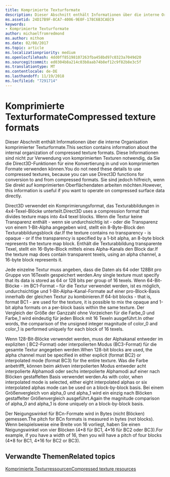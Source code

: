 ```yaml
---
title: Komprimierte Texturformate
description: Dieser Abschnitt enthält Informationen über die interne Organisation komprimierter Texturformate.
ms.assetid: 24D17B9F-8CA7-4006-9E0F-178C6B3CAEC9
keywords:
- Komprimierte Texturformate
author: michaelfromredmond
ms.author: mithom
ms.date: 02/08/2017
ms.topic: article
ms.localizationpriority: medium
ms.openlocfilehash: 4dd0ff85198107263fba458bd97c0323a7049d20
ms.sourcegitcommit: ed0304b8a214c03b8aab74b8ef12c9f82b8e3c5f
ms.translationtype: MT
ms.contentlocale: de-DE
ms.lasthandoff: 11/19/2018
ms.locfileid: "7291714"
---
```

# <a name="compressed-texture-formats"></a><span data-ttu-id="906be-104">Komprimierte Texturformate</span><span class="sxs-lookup"><span data-stu-id="906be-104">Compressed texture formats</span></span>


<span data-ttu-id="906be-105">Dieser Abschnitt enthält Informationen über die interne Organisation komprimierter Texturformate.</span><span class="sxs-lookup"><span data-stu-id="906be-105">This section contains information about the internal organization of compressed texture formats.</span></span> <span data-ttu-id="906be-106">Diese Informationen sind nicht zur Verwendung von komprimierten Texturen notwendig, da Sie die Direct3D-Funktionen für eine Konvertierung in und von komprimierten Formate verwenden können.</span><span class="sxs-lookup"><span data-stu-id="906be-106">You do not need these details to use compressed textures, because you can use Direct3D functions for conversion to and from compressed formats.</span></span> <span data-ttu-id="906be-107">Sie sind jedoch hilfreich, wenn Sie direkt auf komprimierten Oberflächendaten arbeiten möchten.</span><span class="sxs-lookup"><span data-stu-id="906be-107">However, this information is useful if you want to operate on compressed surface data directly.</span></span>

<span data-ttu-id="906be-108">Direct3D verwendet ein Komprimierungsformat, das Texturabbildungen in 4x4-Texel-Blöcke unterteilt.</span><span class="sxs-lookup"><span data-stu-id="906be-108">Direct3D uses a compression format that divides texture maps into 4x4 texel blocks.</span></span> <span data-ttu-id="906be-109">Wenn die Textur keine Transparenz enthält - wenn sie undurchsichtig ist - oder die Transparenz von einem 1-Bit-Alpha angegeben wird, stellt ein 8-Byte-Block den Texturabbildungsblock dar.</span><span class="sxs-lookup"><span data-stu-id="906be-109">If the texture contains no transparency - is opaque - or if the transparency is specified by a 1-bit alpha, an 8-byte block represents the texture map block.</span></span> <span data-ttu-id="906be-110">Enthält die Texturabbildung transparente Texel, stellt ein 16-Byte-Block mittels eines Alpha-Kanals den Block dar.</span><span class="sxs-lookup"><span data-stu-id="906be-110">If the texture map does contain transparent texels, using an alpha channel, a 16-byte block represents it.</span></span>

<span data-ttu-id="906be-111">Jede einzelne Textur muss angeben, dass die Daten als 64 oder 128Bit pro Gruppe von 16Texeln gespeichert werden.</span><span class="sxs-lookup"><span data-stu-id="906be-111">Any single texture must specify that its data is stored as 64 or 128 bits per group of 16 texels.</span></span> <span data-ttu-id="906be-112">Wenn 64-Bit-Blöcke - im BC1-Format – für die Textur verwendet werden, ist es möglich, undurchsichtige und 1-Bit-Alpha-Kanal-Formate auf einer pro-Block-Basis innerhalb der gleichen Textur zu kombinieren.</span><span class="sxs-lookup"><span data-stu-id="906be-112">If 64-bit blocks - that is, format BC1 - are used for the texture, it is possible to mix the opaque and 1-bit alpha formats on a per-block basis within the same texture.</span></span> <span data-ttu-id="906be-113">Der Vergleich der Größe der Ganzzahl ohne Vorzeichen für die Farbe\_0 und Farbe\_1 wird eindeutig für jeden Block mit 16 Texeln ausgeführt.</span><span class="sxs-lookup"><span data-stu-id="906be-113">In other words, the comparison of the unsigned integer magnitude of color\_0 and color\_1 is performed uniquely for each block of 16 texels.</span></span>

<span data-ttu-id="906be-114">Wenn 128-Bit-Blöcke verwendet werden, muss der Alphakanal entweder im expliziten ( BC2-Format) oder interpolierten Modus (BC3-Format) für die gesamte Textur angegeben werden.</span><span class="sxs-lookup"><span data-stu-id="906be-114">When 128-bit blocks are used, the alpha channel must be specified in either explicit (format BC2) or interpolated mode (format BC3) for the entire texture.</span></span> <span data-ttu-id="906be-115">Was die Farbe anbetrifft, können beim aktiven interpolierten Modus entweder acht interpolierte Alphamodi oder sechs interpolierte Alphamodi auf einer nach Blöcken gestaffelten Basis verwendet werden.</span><span class="sxs-lookup"><span data-stu-id="906be-115">As with color, when interpolated mode is selected, either eight interpolated alphas or six interpolated alphas mode can be used on a block-by-block basis.</span></span> <span data-ttu-id="906be-116">Bei einem Größenvergleich von alpha\_0 und alpha\_1 wird ein einzig nach Blöcken gestaffelter Größenvergleich ausgeführt.</span><span class="sxs-lookup"><span data-stu-id="906be-116">Again the magnitude comparison of alpha\_0 and alpha\_1 is done uniquely on a block-by-block basis.</span></span>

<span data-ttu-id="906be-117">Der Neigungswinkel für BCn-Formate wird in Bytes (nicht Blöcken) gemessen.</span><span class="sxs-lookup"><span data-stu-id="906be-117">The pitch for BCn formats is measured in bytes (not blocks).</span></span> <span data-ttu-id="906be-118">Wenn beispielsweise eine Breite von 16 vorliegt, haben Sie einen Neigungswinkel von vier Blöcken (4\*8 für BC1, 4\*16 für BC2 oder BC3).</span><span class="sxs-lookup"><span data-stu-id="906be-118">For example, if you have a width of 16, then you will have a pitch of four blocks (4\*8 for BC1, 4\*16 for BC2 or BC3).</span></span>

## <a name="span-idrelated-topicsspanrelated-topics"></a><span data-ttu-id="906be-119"><span id="related-topics"></span>Verwandte Themen</span><span class="sxs-lookup"><span data-stu-id="906be-119"><span id="related-topics"></span>Related topics</span></span>


[<span data-ttu-id="906be-120">Komprimierte Texturressourcen</span><span class="sxs-lookup"><span data-stu-id="906be-120">Compressed texture resources</span></span>](compressed-texture-resources.md)

 

 




